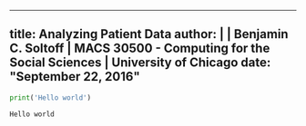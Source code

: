 
---
title: Analyzing Patient Data
author: |
  | Benjamin C. Soltoff
  | MACS 30500 - Computing for the Social Sciences
  | University of Chicago
date: "September 22, 2016"
---


```python
print('Hello world')
```

    Hello world



```python

```
